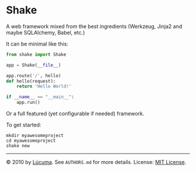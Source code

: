 # Shake

A web framework mixed from the best ingredients (Werkzeug, Jinja2 and maybe SQLAlchemy, Babel, etc.)

It can be minimal like this:

```python
from shake import Shake

app = Shake(__file__)

app.route('/', hello)
def hello(request):
    return 'Hello World!'

if __name__ == "__main__":
    app.run()
```

Or a full featured (yet configurable if needed) framework.

To get started:

```
mkdir myawesomeproject
cd myawesomeproject
shake new
```

---------------------------------------
© 2010 by [Lúcuma](http://lucumalabs.com).
See `AUTHORS.md` for more details.
License: [MIT License](http://www.opensource.org/licenses/mit-license.php).
